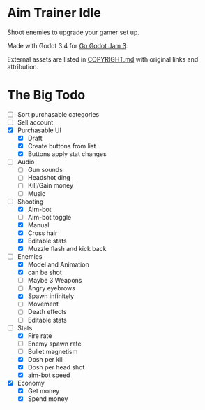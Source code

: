 # Aim Trainer Idle

Shoot enemies to upgrade your gamer set up.

Made with Godot 3.4 for [Go Godot Jam 3](https://itch.io/jam/go-godot-jam-3).

External assets are listed in [COPYRIGHT.md](COPYRIGHT.md "Copyright list") with
original links and attribution.

# The Big Todo

- [ ] Sort purchasable categories
- [ ] Sell account
- [x] Purchasable UI
	- [x] Draft
	- [x] Create buttons from list
	- [x] Buttons apply stat changes
- [ ] Audio
	- [ ] Gun sounds
	- [ ] Headshot ding
	- [ ] Kill/Gain money
	- [ ] Music
- [ ] Shooting
	- [x] Aim-bot
	- [ ] Aim-bot toggle
	- [x] Manual
	- [x] Cross hair
	- [x] Editable stats
	- [x] Muzzle flash and kick back
- [ ] Enemies
	- [x] Model and Animation
	- [x] can be shot
	- [ ] Maybe 3 Weapons
	- [ ] Angry eyebrows
	- [x] Spawn infinitely
	- [ ] Movement
	- [ ] Death effects
	- [ ] Editable stats
- [ ] Stats
	- [x] Fire rate
	- [ ] Enemy spawn rate
	- [ ] Bullet magnetism
	- [x] Dosh per kill
	- [x] Dosh per head shot
	- [x] aim-bot speed
- [x] Economy
	- [x] Get money
	- [x] Spend money
